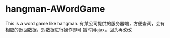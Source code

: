 # hangman-AWordGame
This is a word game like hangman.
有某公司提供的服务器端，方便查词，会有相应的返回数据，对数据进行操作即可
暂时用ajax，回头再改改
